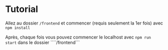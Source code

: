 # Tutorial

Allez au dossier ```/frontend``` et commencer (requis seulement la 1er fois) avec ```npm install```

Après, chaque fois vous pouvez commencer le localhost avec ```npm run start``` dans le dossier ````/frontend```
